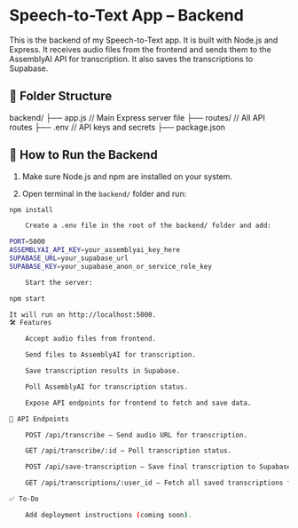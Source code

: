 
# Speech-to-Text App – Backend

This is the backend of my Speech-to-Text app. It is built with Node.js and Express. It receives audio files from the frontend and sends them to the AssemblyAI API for transcription. It also saves the transcriptions to Supabase.

## 📁 Folder Structure

backend/
├── app.js // Main Express server file
├── routes/ // All API routes
├── .env // API keys and secrets
├── package.json


## 🚀 How to Run the Backend

1. Make sure Node.js and npm are installed on your system.

2. Open terminal in the `backend/` folder and run:

```bash
npm install

    Create a .env file in the root of the backend/ folder and add:

PORT=5000
ASSEMBLYAI_API_KEY=your_assemblyai_key_here
SUPABASE_URL=your_supabase_url
SUPABASE_KEY=your_supabase_anon_or_service_role_key

    Start the server:

npm start

It will run on http://localhost:5000.
🛠 Features

    Accept audio files from frontend.

    Send files to AssemblyAI for transcription.

    Save transcription results in Supabase.

    Poll AssemblyAI for transcription status.

    Expose API endpoints for frontend to fetch and save data.

🔗 API Endpoints

    POST /api/transcribe – Send audio URL for transcription.

    GET /api/transcribe/:id – Poll transcription status.

    POST /api/save-transcription – Save final transcription to Supabase.

    GET /api/transcriptions/:user_id – Fetch all saved transcriptions for a user.

✅ To-Do

    Add deployment instructions (coming soon).